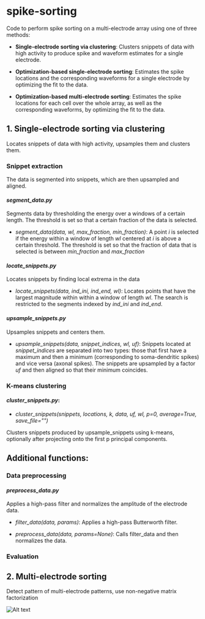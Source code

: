 # spike-sorting

Code to perform spike sorting on a multi-electrode array using one of three methods:

- **Single-electrode sorting via clustering**: Clusters snippets of data with high activity to produce spike and waveform estimates for a single electrode. 

- **Optimization-based single-electrode sorting**: Estimates the spike locations and the corresponding waveforms for a single electrode by optimizing the fit to the data.

- **Optimization-based multi-electrode sorting**: Estimates the spike locations for each cell over the whole array, as well as the corresponding waveforms, by optimizing the fit to the data.

## 1. Single-electrode sorting via clustering

Locates snippets of data with high activity, upsamples them and clusters them.

### Snippet extraction

The data is segmented into snippets, which are then upsampled and aligned. 

#### *segment_data.py*

Segments data by thresholding the energy over a windows of a certain length. The threshold is set so that a certain fraction of the data is selected.

- *segment_data(data, wl, max_fraction, min_fraction)*: A point *i* is selected if the energy within a window of length *wl* centered at *i* is above a certain threshold. The threshold is set so that the fraction of data that is selected is between *min_fraction* and *max_fraction*

#### *locate_snippets.py*

Locates snippets by finding local extrema in the data

- *locate_snippets(data, ind_ini, ind_end, wl)*: Locates points that have the largest magnitude within within a window of length *wl*. The search is restricted to the segments indexed by *ind_ini* and *ind_end*.

#### *upsample_snippets.py*

Upsamples snippets and centers them. 

- *upsample_snippets(data, snippet_indices, wl, uf)*: Snippets located at *snippet_indices* are separated into two types: those that first have a maximum
and then a minimum (corresponding to soma-dendritic spikes) and vice versa (axonal spikes). The snippets are upsampled by a factor *uf* and then aligned so that their minimum coincides.

### K-means clustering

#### *cluster_snippets.py*:

- *cluster_snippets(snippets, locations, k, data, uf, wl, p=0, average=True, save_file="")*

Clusters snippets produced by upsample_snippets using k-means, optionally after projecting onto the first p principal components.

## Additional functions:

### Data preprocessing

#### *preprocess_data.py*

Applies a high-pass filter and normalizes the amplitude of the electrode data.

- *filter_data(data, params)*: Applies a high-pass Butterworth filter. 

- *preprocess_data(data, params=None)*: Calls filter_data and then normalizes the data.

### Evaluation

## 2. Multi-electrode sorting 

Detect pattern of multi-electrode patterns, use non-negative matrix factorization

![Alt text](mysimsworldmap-v6.png?raw=true "Optional Title")





















